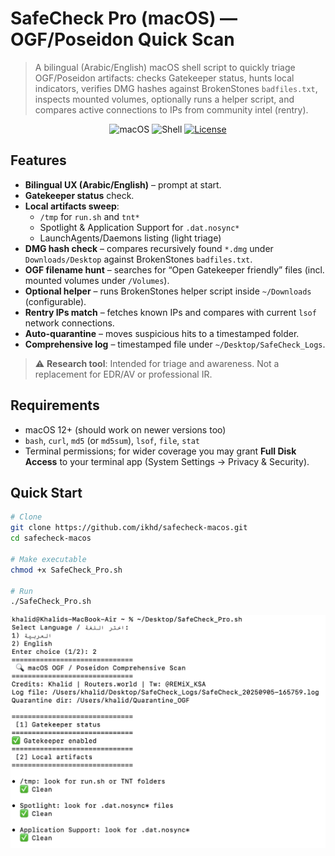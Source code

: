 # SafeCheck Pro (macOS) — OGF/Poseidon Quick Scan

> A bilingual (Arabic/English) macOS shell script to quickly triage OGF/Poseidon artifacts: checks Gatekeeper status, hunts local indicators, verifies DMG hashes against BrokenStones `badfiles.txt`, inspects mounted volumes, optionally runs a helper script, and compares active connections to IPs from community intel (rentry).

<p align="center">
  <img alt="macOS" src="https://img.shields.io/badge/macOS-12%2B-blue">
  <img alt="Shell" src="https://img.shields.io/badge/shell-bash-informational">
  <a href="#license"><img alt="License" src="https://img.shields.io/badge/license-MIT-green"></a>
</p>


## Features

- **Bilingual UX (Arabic/English)** – prompt at start.
- **Gatekeeper status** check.
- **Local artifacts sweep**:
  - `/tmp` for `run.sh` and `tnt*`
  - Spotlight & Application Support for `.dat.nosync*`
  - LaunchAgents/Daemons listing (light triage)
- **DMG hash check** – compares recursively found `*.dmg` under `Downloads/Desktop` against BrokenStones `badfiles.txt`.
- **OGF filename hunt** – searches for “Open Gatekeeper friendly” files (incl. mounted volumes under `/Volumes`).
- **Optional helper** – runs BrokenStones helper script inside `~/Downloads` (configurable).
- **Rentry IPs match** – fetches known IPs and compares with current `lsof` network connections.
- **Auto-quarantine** – moves suspicious hits to a timestamped folder.
- **Comprehensive log** – timestamped file under `~/Desktop/SafeCheck_Logs`.

> ⚠️ **Research tool**: Intended for triage and awareness. Not a replacement for EDR/AV or professional IR.

## Requirements

- macOS 12+ (should work on newer versions too)
- `bash`, `curl`, `md5` (or `md5sum`), `lsof`, `file`, `stat`
- Terminal permissions; for wider coverage you may grant **Full Disk Access** to your terminal app (System Settings → Privacy & Security).

## Quick Start

```bash
# Clone
git clone https://github.com/ikhd/safecheck-macos.git
cd safecheck-macos

# Make executable
chmod +x SafeCheck_Pro.sh

# Run
./SafeCheck_Pro.sh
```

<p align="center">
  <img src="Screenshot.png" alt="SafeCheck sample output" width="700">
</p>
